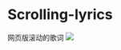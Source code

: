 # Scrolling-lyrics
网页版滚动的歌词
<img src="https://img-blog.csdnimg.cn/2020111918315041.png?x-oss-process=image/watermark,type_ZmFuZ3poZW5naGVpdGk,shadow_10,text_aHR0cHM6Ly9ibG9nLmNzZG4ubmV0L1NuYWtlaGo=,size_16,color_FFFFFF,t_70#pic_center">
